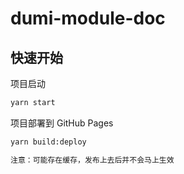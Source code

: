 # dumi-module-doc

## 快速开始

项目启动

```bash
yarn start
```

项目部署到 GitHub Pages

```bash
yarn build:deploy

注意：可能存在缓存，发布上去后并不会马上生效
```
